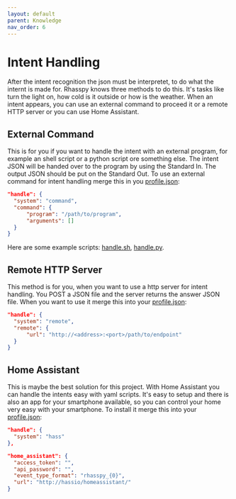 ```yaml
---
layout: default
parent: Knowledge
nav_order: 6
---
```


# Intent Handling

After the intent recognition the json must be interpretet, to do what the internt is made for. Rhasspy knows three methods to do this.
It's tasks like turn the light on, how cold is it outside or how is the weather. When an intent appears, you can use an external command to proceed it or a remote HTTP server
or you can use Home Assistant.

## External Command
This is for you if you want to handle the intent with an external program, for example an shell script or a python script ore something else.
The intent JSON will be handed over to the program by using the Standard In. The output JSON should be put on the Standard Out.
To use an external command for intent handling merge this in you [profile.json](/pages/knowledge/profiles):
```json
"handle": {
  "system": "command",
  "command": {
      "program": "/path/to/program",
      "arguments": []
  }
}
```
Here are some example scripts: [handle.sh](https://github.com/synesthesiam/rhasspy/blob/master/bin/mock-commands/handle.sh), [handle.py](https://github.com/synesthesiam/rhasspy/blob/master/bin/mock-commands/handle.py).

## Remote HTTP Server 
This method is for you, when you want to use a http server for intent handling. You POST a JSON file and the server returns the answer JSON file.
When you want to use it merge this into your [profile.json](/pages/knowledge/profiles):
```json
"handle": {
  "system": "remote",
  "remote": {
      "url": "http://<address>:<port>/path/to/endpoint"
  }
}
```

## Home Assistant
This is maybe the best solution for this project. With Home Assistant you can handle the intents easy with yaml scripts.
It's easy to setup and there is also an app for your smartphone available, so you can control your home very easy with your smartphone.
To install it merge this into your [profile.json](/pages/knowledge/profiles):
```json
"handle": {
  "system": "hass"
},

"home_assistant": {
  "access_token": "",
  "api_password": "",
  "event_type_format": "rhasspy_{0}",
  "url": "http://hassio/homeassistant/"
}
```
